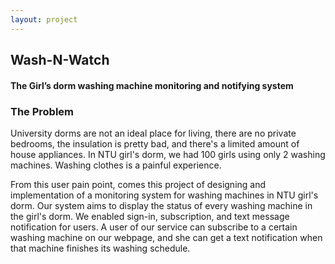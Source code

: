 ```yaml
---
layout: project
---
```


## Wash-N-Watch
#### The Girl’s dorm washing machine monitoring and notifying system

### The Problem
University dorms are not an ideal place for living, there are no private bedrooms, the insulation is pretty bad, and there's a limited amount of house appliances. In NTU girl's dorm, we had 100 girls using only 2 washing machines. Washing clothes is a painful experience. 

From this user pain point, comes this project of designing and implementation of a monitoring system for washing machines in NTU girl's dorm. Our system aims to display the status of every washing machine in the girl's dorm. We enabled sign-in, subscription, and text message notification for users. A user of our service can subscribe to a certain washing machine on our webpage, and she can get a text notification when that machine finishes its washing schedule.